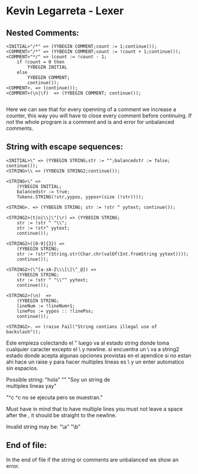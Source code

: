 # Kevin Legarreta - Lexer

## Nested Comments:
```
<INITIAL>"/*" => (YYBEGIN COMMENT;count := 1;continue());
<COMMENT>"/*" => (YYBEGIN COMMENT;count := !count + 1;continue());
<COMMENT>"*/" => (count := !count - 1;
	if !count = 0 then
 		YYBEGIN INITIAL 
 	else 
 		YYBEGIN COMMENT; 
 		continue());
<COMMENT>. => (continue());
<COMMENT>(\n|\f)  => (YYBEGIN COMMENT; continue());


```
 Here we can see that for every openning of a comment we increase a counter, this way you will have to close every comment before continuing. If not the whole program is a comment and is and error for unbalanced comments.


## String with escape sequences:

```
<INITIAL>\" => (YYBEGIN STRING;str := "";balancedstr := false; continue());
<STRING>\\ => (YYBEGIN STRING2;continue());

<STRING>\" => 
	(YYBEGIN INITIAL;
	balancedstr := true;
	Tokens.STRING(!str,yypos, yypos+(size (!str))));

<STRING>. => (YYBEGIN STRING; str := !str ^ yytext; continue());

<STRING2>(t|n|\\|\"|\r) => (YYBEGIN STRING;
	str := !str ^ "\\";
	str := !str^ yytext;
	continue());

<STRING2>([0-9]{3}) => 
	(YYBEGIN STRING;
	str := !str^(String.str(Char.chr(valOf(Int.fromString yytext))));
	continue());

<STRING2>(\^[a-zA-Z\\\[\]\^_@]) => 
	(YYBEGIN STRING;
	str := !str ^ "\\"^ yytext;
	continue());

<STRING2>(\n)  => 
	(YYBEGIN STRING;
	lineNum := !lineNum+1;
	linePos := yypos :: !linePos;
	continue());

<STRING2>. => (raise Fail("String contians illegal use of backslash"));
```

Este empieza colectando el " luego va al estado string donde toma cualquier caracter excepto el \ y newline. si encuentra un \ va a string2 estado donde acepta algunas opciones provistas en el apendice si no estan ahi hace un raise y para hacer multiples lineas es \ y un enter automatico sin espacios.

Possible string:
"hola"
""
"Soy un string de \
multiples lineas yay"

"\^c ^c no se ejecuta pero se muestran."

Must have in mind that to have multiple lines you must not leave a space after the \, it should be straight to the newline.

Invalid string may be:
"\a"
"\b"

## End of file:
In the end of file if the string or comments are unbalanced we show an error. 